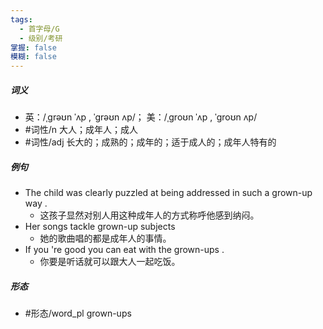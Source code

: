 ```yaml
---
tags:
  - 首字母/G
  - 级别/考研
掌握: false
模糊: false
---
```

##### 词义
- 英：/ˌɡrəʊn ˈʌp , ˈɡrəʊn ʌp/； 美：/ˌɡroʊn ˈʌp , ˈɡroʊn ʌp/
- #词性/n  大人；成年人；成人
- #词性/adj  长大的；成熟的；成年的；适于成人的；成年人特有的
##### 例句
- The child was clearly puzzled at being addressed in such a grown-up way .
	- 这孩子显然对别人用这种成年人的方式称呼他感到纳闷。
- Her songs tackle grown-up subjects
	- 她的歌曲唱的都是成年人的事情。
- If you 're good you can eat with the grown-ups .
	- 你要是听话就可以跟大人一起吃饭。
##### 形态
- #形态/word_pl grown-ups
